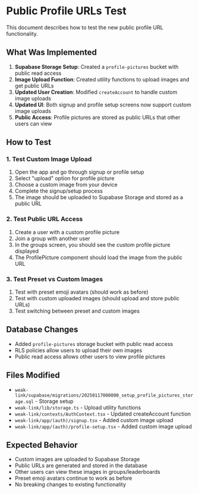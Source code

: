 # Public Profile URLs Test

This document describes how to test the new public profile URL functionality.

## What Was Implemented

1. **Supabase Storage Setup**: Created a `profile-pictures` bucket with public read access
2. **Image Upload Function**: Created utility functions to upload images and get public URLs
3. **Updated User Creation**: Modified `createAccount` to handle custom image uploads
4. **Updated UI**: Both signup and profile setup screens now support custom image uploads
5. **Public Access**: Profile pictures are stored as public URLs that other users can view

## How to Test

### 1. Test Custom Image Upload
1. Open the app and go through signup or profile setup
2. Select "upload" option for profile picture
3. Choose a custom image from your device
4. Complete the signup/setup process
5. The image should be uploaded to Supabase Storage and stored as a public URL

### 2. Test Public URL Access
1. Create a user with a custom profile picture
2. Join a group with another user
3. In the groups screen, you should see the custom profile picture displayed
4. The ProfilePicture component should load the image from the public URL

### 3. Test Preset vs Custom Images
1. Test with preset emoji avatars (should work as before)
2. Test with custom uploaded images (should upload and store public URLs)
3. Test switching between preset and custom images

## Database Changes

- Added `profile-pictures` storage bucket with public read access
- RLS policies allow users to upload their own images
- Public read access allows other users to view profile pictures

## Files Modified

- `weak-link/supabase/migrations/20250117000000_setup_profile_pictures_storage.sql` - Storage setup
- `weak-link/lib/storage.ts` - Upload utility functions
- `weak-link/contexts/AuthContext.tsx` - Updated createAccount function
- `weak-link/app/(auth)/signup.tsx` - Added custom image upload
- `weak-link/app/(auth)/profile-setup.tsx` - Added custom image upload

## Expected Behavior

- Custom images are uploaded to Supabase Storage
- Public URLs are generated and stored in the database
- Other users can view these images in groups/leaderboards
- Preset emoji avatars continue to work as before
- No breaking changes to existing functionality

